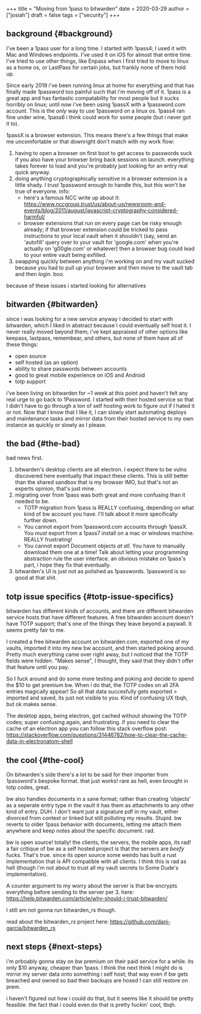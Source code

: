 +++
title = "Moving from 1pass to bitwarden"
date = 2020-03-29
author = ["josiah"]
draft = false
tags = ["security"]
+++

## background {#background}

I've been a 1pass user for a long time. I started with 1pass4; I used it with Mac and Windows endpoints. I've used it on iOS for almost that entire time. I've tried to use other things, like Enpass when I first tried to move to linux as a home os, or LastPass for certain jobs, but frankly none of them hold up.

Since early 2019 i've been running linux at home for everything and that has finally made 1password too painful such that i'm moving off of it. 1pass is a great app and has fantastic compatability for most people but it sucks horribly on linux; until now i've been using 1passX with a 1password.com account. This is the _only_ way to use 1password on a linux os. 1pass4 ran fine under wine, 1pass6 i think could work for some people (but i never got it to).

1passX is a browser extension. This means there's a few things that make me uncomfortable or that downright don't match with my work flow:

1.  having to open a browser on first boot to get access to passwords suck if you also have your browser bring back sessions on launch. everything takes forever to load and you're probably just looking for an entry real quick anyway.
2.  doing anything cryptographically sensitive in a browser extension is a little shady. I trust 1password enough to handle this, but this won't be true of everyone. info:
    -   here's a famous NCC write up about it: <https://www.nccgroup.trust/us/about-us/newsroom-and-events/blog/2011/august/javascript-cryptography-considered-harmful/>
    -   browser extensions that run on every page can be risky enough already; if that browser extension could be tricked to pass instructions to your local vault when it shouldn't (say, send an 'autofill' query over to your vault for 'google.com' when you're actually on 'g00gle.com' or whatever) then a browser bug could lead to your entire vault being exfilled.
3.  swapping quickly between anything i'm working on and my vault sucked because you had to pull up your browser and then move to the vault tab and then login. boo.

because of these issues i started looking for alternatives


## bitwarden {#bitwarden}

since i was looking for a new service anyway I decided to start with bitwarden, which I liked in abstract because I could eventually self host it. I never really moved beyond them; i've kept appraised of other options like keepass, lastpass, remembear, and others, but none of them have all of these things:

-   open source
-   self hosted (as an option)
-   ability to share passwords between accounts
-   good to great mobile experience on iOS <span class="underline">and</span> Android
-   totp support

i've been living on bitwarden for ~1 week at this point and haven't felt any real urge to go back to 1Password. I started with their hosted service so that I didn't have to go through a ton of self hosting work to figure out if I hated it or not. Now that I know that I like it, I can slowly start automating deploys and maintenance tasks and mirror data from their hosted service to my own instance as quickly or slowly as I please.


## the bad {#the-bad}

bad news first.

1.  bitwarden's desktop clients are all electron. I expect there to be vulns discovered here eventually that impact these clients. This is still better than the shared sandbox that is my browser IMO, but that's not an experts opinion, that's just mine.
2.  migrating over from 1pass was both great and more confusing than it needed to be.
    -   TOTP migration from 1pass is REALLY confusing, depending on what kind of bw account you have. I'll talk about it more specifically further down.
    -   You cannot export from 1password.com accounts through 1passX. You _must_ export from a 1pass7 install on a mac or windows machine. REALLY frustrating!
    -   You cannot export Document objects _at all_. You have to manually download them one at a time! Talk about letting your programming abstraction rule the user interface. an obvious mistake on 1pass's part, i hope they fix that eventually.
3.  bitwarden's UI is just not as polished as 1passwords. 1password is so good at that shit.


## totp issue specifics {#totp-issue-specifics}

bitwarden has different kinds of accounts, and there are different bitwarden service hosts that have different features. A free bitwarden account doesn't have TOTP support; that's one of the things they leave beyond a paywall. It seems pretty fair to me.

I created a free bitwarden account on bitwarden.com, exported one of my vaults, imported it into my new bw account, and then started poking around. Pretty much everything came over right away, but I noticed that the TOTP fields were hidden. "Makes sense", I thought, they said that they didn't offer that feature until you pay.

So I fuck around and do some more testing and poking and decide to spend the $10 to get premium bw. When i do that, the TOTP codes on all 2FA entries magically appear! So all that data succesfully gets exported &gt; imported and saved, its just not visible to you. Kind of confusing UX tbqh, but ok makes sense.

The desktop apps, being electron, got cached without showing the TOTP codes; super confusing again, and frustrating. if you need to clear the cache of an electron app you can follow this stack overflow post:
 <https://stackoverflow.com/questions/31446782/how-to-clear-the-cache-data-in-electronatom-shell>


## the cool {#the-cool}

On bitwarden's side there's a lot to be said for their importer from 1password's bespoke format. that just works! rare as hell, even brought in totp codes, great.

bw also handles documents in a sane format; rather than creating 'objects' as a seperate entry type in the vault it has them as attachments to any other kind of entry. DUH. I don't want just a signature pdf in my vault, either divorced from context or linked but still polluting my results. Stupid. bw reverts to older 1pass behavior with documents, letting me attach them anywhere and keep notes about the specific document. rad.

bw is open source! totally! the clients, the servers, the mobile apps, its rad! a fair critique of bw as a self hosted project is that the servers are _beefy_ fucks. That's true.  since its open source some weirdo has built a rust implementation that is API compatible with all clients. I think this is rad as hell (though i'm not about to trust all my vault secrets to Some Dude's implementation).

A counter argument to my worry about the server is that bw encrypts everything before sending to the server per 3. here:
<https://help.bitwarden.com/article/why-should-i-trust-bitwarden/>

I still am not gonna run bitwarden_rs though.

read about the bitwarden_rs project here:
<https://github.com/dani-garcia/bitwarden_rs>


## next steps {#next-steps}

i'm prboably gonna stay on bw premium on their paid service for a while. its only $10 anyway, cheaper than 1pass. I think the next think I might do is mirror my server data onto something i self host; that way even if bw gets breached and owned so bad their backups are hosed I can still restore on prem.

i haven't figured out how i could do that, but it seems like it should be pretty feasible. the fact that i could even do that is pretty fuckin' cool, tbqh.
